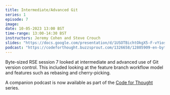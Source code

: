 ```yaml
---
title: Intermediate/Advanced Git
series: 1
episode: 7
image:
date: 10-05-2023 13:00 BST
time-range: 13:00-14:30 BST
instructors: Jeremy Cohen and Steve Crouch
slides: "https://docs.google.com/presentation/d/1USOTBichtOkgX5-F-vYios3xhWSj1xtG9H5639Igo1E"
podcast: "https://codeforthought.buzzsprout.com/1326658/12805909-en-bytesized-rse-more-on-git-with-raniere-silva"
---
```


Byte-sized RSE session 7 looked at intermediate and advanced use of Git version control. 
This included looking at the feature branch workflow model and features such as rebasing and 
cherry-picking.

A companion podcast is now available as part of the
[Code for Thought](https://codeforthought.buzzsprout.com/) series.
